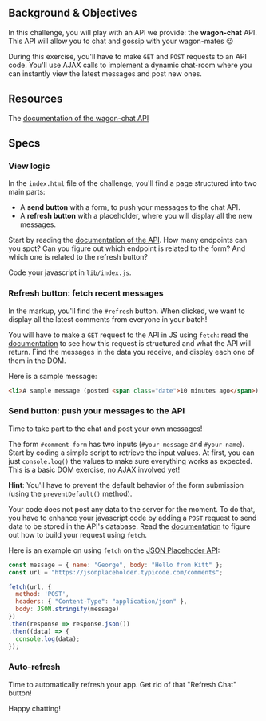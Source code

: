 ## Background & Objectives

In this challenge, you will play with an API we provide: the **wagon-chat** API.
This API will allow you to chat and gossip with your wagon-mates 😉

During this exercise, you'll have to make `GET` and `POST` requests to an API code. You'll use AJAX calls to implement a dynamic chat-room where you can instantly view the latest messages and post new ones.

## Resources
The [documentation of the wagon-chat API](https://github.com/lewagon/wagon-chat-api/blob/master/README.md)

## Specs

### View logic

In the `index.html` file of the challenge, you'll find a page structured into two main parts:

* A **send button** with a form, to push your messages to the chat API.
* A **refresh button** with a placeholder, where you will display all the new messages.

Start by reading the [documentation of the API](https://github.com/lewagon/wagon-chat-api/blob/master/README.md). How many endpoints can you spot? Can you figure out which endpoint is related to the form? And which one is related to the refresh button?

Code your javascript in `lib/index.js`.

### Refresh button: fetch recent messages

In the markup, you'll find the `#refresh` button. When clicked, we want to display all the latest comments from everyone in your batch!

You will have to make a `GET` request to the API in JS using `fetch`: read the [documentation](https://github.com/lewagon/wagon-chat-api/blob/master/README.md) to see how this request is structured and what the API will return. Find the messages in the data you receive, and display each one of them in the DOM.

Here is a sample message:
```html
<li>A sample message (posted <span class="date">10 minutes ago</span>) by John</li>
```

### Send button: push your messages to the API

Time to take part to the chat and post your own messages!

The form `#comment-form` has two inputs (`#your-message` and `#your-name`). Start by coding a simple script to  retrieve the input values. At first, you can just `console.log()` the values to make sure everything works as expected. This is a basic DOM exercise, no AJAX involved yet!

**Hint**: You'll have to prevent the default behavior of the form submission (using the `preventDefault()` method).

Your code does not post any data to the server for the moment. To do that, you have to enhance your javascript code by adding a `POST` request to send data to be stored in the API's database. Read the [documentation](https://github.com/lewagon/wagon-chat-api/blob/master/README.md) to figure out how to build your request using `fetch`.

Here is an example on using `fetch` on the [JSON Placehoder API](https://jsonplaceholder.typicode.com/):

```js
const message = { name: "George", body: "Hello from Kitt" };
const url = "https://jsonplaceholder.typicode.com/comments";

fetch(url, {
  method: 'POST',
  headers: { "Content-Type": "application/json" },
  body: JSON.stringify(message)
})
.then(response => response.json())
.then((data) => {
  console.log(data);
});
```

### Auto-refresh

Time to automatically refresh your app. Get rid of that "Refresh Chat" button!

Happy chatting!
